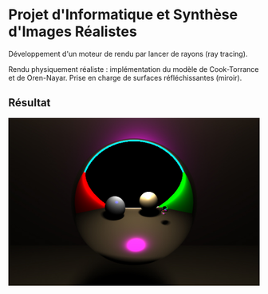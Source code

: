 
# Projet d'Informatique et Synthèse d'Images Réalistes

Développement d'un moteur de rendu par lancer de rayons (ray tracing). 

Rendu physiquement réaliste : implémentation du modèle de Cook-Torrance et de Oren-Nayar. 
Prise en charge de surfaces réfléchissantes (miroir).

## Résultat 

<img src="Resultat.jpg"/>
